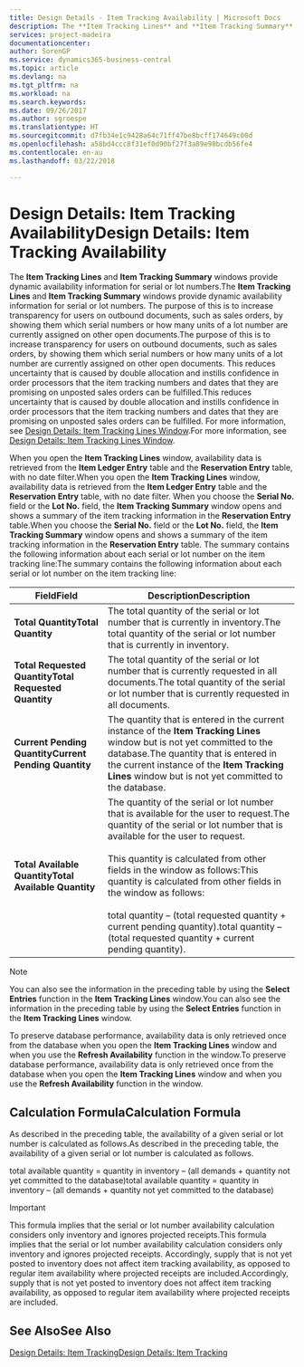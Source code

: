 ```yaml
---
title: Design Details - Item Tracking Availability | Microsoft Docs
description: The **Item Tracking Lines** and **Item Tracking Summary** windows provide dynamic availability information for serial or lot numbers. The purpose of this is to increase transparency for users on outbound documents, such as sales orders, by showing them which serial numbers or how many units of a lot number are currently assigned on other open documents. This reduces uncertainty that is caused by double allocation and instills confidence in order processors that the item tracking numbers and dates that they are promising on unposted sales orders can be fulfilled.
services: project-madeira
documentationcenter: 
author: SorenGP
ms.service: dynamics365-business-central
ms.topic: article
ms.devlang: na
ms.tgt_pltfrm: na
ms.workload: na
ms.search.keywords: 
ms.date: 09/26/2017
ms.author: sgroespe
ms.translationtype: HT
ms.sourcegitcommit: d7fb34e1c9428a64c71ff47be8bcff174649c00d
ms.openlocfilehash: a58bd4ccc8f31ef0d90bf27f3a89e98bcdb56fe4
ms.contentlocale: en-au
ms.lasthandoff: 03/22/2018

---
```

# <a name="design-details-item-tracking-availability"></a><span data-ttu-id="a7159-105">Design Details: Item Tracking Availability</span><span class="sxs-lookup"><span data-stu-id="a7159-105">Design Details: Item Tracking Availability</span></span>
<span data-ttu-id="a7159-106">The **Item Tracking Lines** and **Item Tracking Summary** windows provide dynamic availability information for serial or lot numbers.</span><span class="sxs-lookup"><span data-stu-id="a7159-106">The **Item Tracking Lines** and **Item Tracking Summary** windows provide dynamic availability information for serial or lot numbers.</span></span> <span data-ttu-id="a7159-107">The purpose of this is to increase transparency for users on outbound documents, such as sales orders, by showing them which serial numbers or how many units of a lot number are currently assigned on other open documents.</span><span class="sxs-lookup"><span data-stu-id="a7159-107">The purpose of this is to increase transparency for users on outbound documents, such as sales orders, by showing them which serial numbers or how many units of a lot number are currently assigned on other open documents.</span></span> <span data-ttu-id="a7159-108">This reduces uncertainty that is caused by double allocation and instills confidence in order processors that the item tracking numbers and dates that they are promising on unposted sales orders can be fulfilled.</span><span class="sxs-lookup"><span data-stu-id="a7159-108">This reduces uncertainty that is caused by double allocation and instills confidence in order processors that the item tracking numbers and dates that they are promising on unposted sales orders can be fulfilled.</span></span> <span data-ttu-id="a7159-109">For more information, see [Design Details: Item Tracking Lines Window](design-details-item-tracking-lines-window.md).</span><span class="sxs-lookup"><span data-stu-id="a7159-109">For more information, see [Design Details: Item Tracking Lines Window](design-details-item-tracking-lines-window.md).</span></span>  

 <span data-ttu-id="a7159-110">When you open the **Item Tracking Lines** window, availability data is retrieved from the **Item Ledger Entry** table and the **Reservation Entry** table, with no date filter.</span><span class="sxs-lookup"><span data-stu-id="a7159-110">When you open the **Item Tracking Lines** window, availability data is retrieved from the **Item Ledger Entry** table and the **Reservation Entry** table, with no date filter.</span></span> <span data-ttu-id="a7159-111">When you choose the **Serial No.** field or the **Lot No.** field, the **Item Tracking Summary** window opens and shows a summary of the item tracking information in the **Reservation Entry** table.</span><span class="sxs-lookup"><span data-stu-id="a7159-111">When you choose the **Serial No.** field or the **Lot No.** field, the **Item Tracking Summary** window opens and shows a summary of the item tracking information in the **Reservation Entry** table.</span></span> <span data-ttu-id="a7159-112">The summary contains the following information about each serial or lot number on the item tracking line:</span><span class="sxs-lookup"><span data-stu-id="a7159-112">The summary contains the following information about each serial or lot number on the item tracking line:</span></span>  

|<span data-ttu-id="a7159-113">Field</span><span class="sxs-lookup"><span data-stu-id="a7159-113">Field</span></span>|<span data-ttu-id="a7159-114">Description</span><span class="sxs-lookup"><span data-stu-id="a7159-114">Description</span></span>|  
|---------------------------------|---------------------------------------|  
|<span data-ttu-id="a7159-115">**Total Quantity**</span><span class="sxs-lookup"><span data-stu-id="a7159-115">**Total Quantity**</span></span>|<span data-ttu-id="a7159-116">The total quantity of the serial or lot number that is currently in inventory.</span><span class="sxs-lookup"><span data-stu-id="a7159-116">The total quantity of the serial or lot number that is currently in inventory.</span></span>|  
|<span data-ttu-id="a7159-117">**Total Requested Quantity**</span><span class="sxs-lookup"><span data-stu-id="a7159-117">**Total Requested Quantity**</span></span>|<span data-ttu-id="a7159-118">The total quantity of the serial or lot number that is currently requested in all documents.</span><span class="sxs-lookup"><span data-stu-id="a7159-118">The total quantity of the serial or lot number that is currently requested in all documents.</span></span>|  
|<span data-ttu-id="a7159-119">**Current Pending Quantity**</span><span class="sxs-lookup"><span data-stu-id="a7159-119">**Current Pending Quantity**</span></span>|<span data-ttu-id="a7159-120">The quantity that is entered in the current instance of the **Item Tracking Lines** window but is not yet committed to the database.</span><span class="sxs-lookup"><span data-stu-id="a7159-120">The quantity that is entered in the current instance of the **Item Tracking Lines** window but is not yet committed to the database.</span></span>|  
|<span data-ttu-id="a7159-121">**Total Available Quantity**</span><span class="sxs-lookup"><span data-stu-id="a7159-121">**Total Available Quantity**</span></span>|<span data-ttu-id="a7159-122">The quantity of the serial or lot number that is available for the user to request.</span><span class="sxs-lookup"><span data-stu-id="a7159-122">The quantity of the serial or lot number that is available for the user to request.</span></span><br /><br /> <span data-ttu-id="a7159-123">This quantity is calculated from other fields in the window as follows:</span><span class="sxs-lookup"><span data-stu-id="a7159-123">This quantity is calculated from other fields in the window as follows:</span></span><br /><br /> <span data-ttu-id="a7159-124">total quantity – (total requested quantity + current pending quantity).</span><span class="sxs-lookup"><span data-stu-id="a7159-124">total quantity – (total requested quantity + current pending quantity).</span></span>|  

> [!NOTE]  
>  <span data-ttu-id="a7159-125">You can also see the information in the preceding table by using the **Select Entries** function in the **Item Tracking Lines** window.</span><span class="sxs-lookup"><span data-stu-id="a7159-125">You can also see the information in the preceding table by using the **Select Entries** function in the **Item Tracking Lines** window.</span></span>  

 <span data-ttu-id="a7159-126">To preserve database performance, availability data is only retrieved once from the database when you open the **Item Tracking Lines** window and when you use the **Refresh Availability** function in the window.</span><span class="sxs-lookup"><span data-stu-id="a7159-126">To preserve database performance, availability data is only retrieved once from the database when you open the **Item Tracking Lines** window and when you use the **Refresh Availability** function in the window.</span></span>  

## <a name="calculation-formula"></a><span data-ttu-id="a7159-127">Calculation Formula</span><span class="sxs-lookup"><span data-stu-id="a7159-127">Calculation Formula</span></span>  
 <span data-ttu-id="a7159-128">As described in the preceding table, the availability of a given serial or lot number is calculated as follows.</span><span class="sxs-lookup"><span data-stu-id="a7159-128">As described in the preceding table, the availability of a given serial or lot number is calculated as follows.</span></span>  

 <span data-ttu-id="a7159-129">total available quantity = quantity in inventory – (all demands + quantity not yet committed to the database)</span><span class="sxs-lookup"><span data-stu-id="a7159-129">total available quantity = quantity in inventory – (all demands + quantity not yet committed to the database)</span></span>  

> [!IMPORTANT]  
>  <span data-ttu-id="a7159-130">This formula implies that the serial or lot number availability calculation considers only inventory and ignores projected receipts.</span><span class="sxs-lookup"><span data-stu-id="a7159-130">This formula implies that the serial or lot number availability calculation considers only inventory and ignores projected receipts.</span></span> <span data-ttu-id="a7159-131">Accordingly, supply that is not yet posted to inventory does not affect item tracking availability, as opposed to regular item availability where projected receipts are included.</span><span class="sxs-lookup"><span data-stu-id="a7159-131">Accordingly, supply that is not yet posted to inventory does not affect item tracking availability, as opposed to regular item availability where projected receipts are included.</span></span>  

## <a name="see-also"></a><span data-ttu-id="a7159-132">See Also</span><span class="sxs-lookup"><span data-stu-id="a7159-132">See Also</span></span>  
 [<span data-ttu-id="a7159-133">Design Details: Item Tracking</span><span class="sxs-lookup"><span data-stu-id="a7159-133">Design Details: Item Tracking</span></span>](design-details-item-tracking.md)

